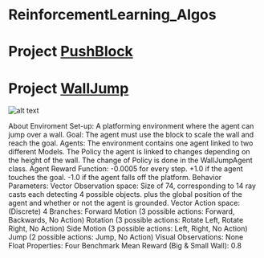 # ReinforcementLearning_Algos

# Project [PushBlock](https://github.com/PGCodehub/ReinforcementLearning_Algos/tree/main/RL_Agents_Projects/Assets/ML-Agents/Projects/PushBlock)




# Project [WallJump](https://github.com/PGCodehub/ReinforcementLearning_Algos/tree/main/RL_Agents_Projects/Assets/ML-Agents/Projects/WallJump)


![alt text]( "WallJump")


About Enviroment
Set-up: A platforming environment where the agent can jump over a wall.
Goal: The agent must use the block to scale the wall and reach the goal.
Agents: The environment contains one agent linked to two different Models. The Policy the agent is linked to changes depending on the height of the wall. The change of Policy is done in the WallJumpAgent class.
  Agent Reward Function:
  -0.0005 for every step.
  +1.0 if the agent touches the goal.
  -1.0 if the agent falls off the platform.
Behavior Parameters:
Vector Observation space: Size of 74, corresponding to 14 ray casts each detecting 4 possible objects. plus the global position of the agent and whether or not the agent is grounded.
Vector Action space: (Discrete) 4 Branches:
  Forward Motion (3 possible actions: Forward, Backwards, No Action)
  Rotation (3 possible actions: Rotate Left, Rotate Right, No Action)
  Side Motion (3 possible actions: Left, Right, No Action)
  Jump (2 possible actions: Jump, No Action)
Visual Observations: None
Float Properties: Four
Benchmark Mean Reward (Big & Small Wall): 0.8
